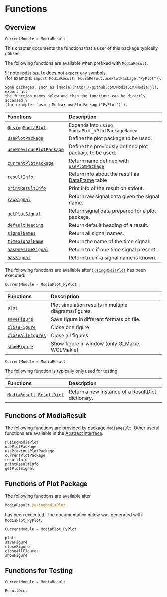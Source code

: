 # Functions

## Overview

```@meta
CurrentModule = ModiaResult
```

This chapter documents the functions that a user of this package typically utilizes.

The following functions are available when prefixed with `ModiaResult`.

!!! note
    `ModiaResult` does not `export` any symbols.\
    (for example: `import ModiaResult; ModiaResult.usePlotPackage("PyPlot")`).
    
    Some packages, such as [Modia](https://github.com/ModiaSim/Modia.jl), export all
    the function names below and then the functions can be directly accessed.\
    (for example: `using Modia; usePlotPackage("PyPlot")`).
    

| Functions                        | Description                                               |
|:---------------------------------|:----------------------------------------------------------|
| [`@usingModiaPlot`](@ref)        | Expands into `using ModiaPlot_<PlotPackageName>`          |
| [`usePlotPackage`](@ref)         | Define the plot package to be used.                       |
| [`usePreviousPlotPackage`](@ref) | Define the previously defined plot package to be used.    |
| [`currentPlotPackage`](@ref)     | Return name defined with [`usePlotPackage`](@ref)         |
| [`resultInfo`](@ref)             | Return info about the result as [DataFrame](https://github.com/JuliaData/DataFrames.jl) table            |
| [`printResultInfo`](@ref)        | Print info of the result on stdout.                       |
| [`rawSignal`](@ref)              | Return raw signal data given the signal name.             |
| [`getPlotSignal`](@ref)          | Return signal data prepared for a plot package.           |
| [`defaultHeading`](@ref)         | Return default heading of a result.                       |
| [`signalNames`](@ref)            | Return all signal names.                                  |
| [`timeSignalName`](@ref)         | Return the name of the time signal.                       |
| [`hasOneTimeSignal`](@ref)       | Return true if one time signal present.                   |
| [`hasSignal`](@ref)              | Return true if a signal name is known.                    |


The following functions are available after [`@usingModiaPlot`](@ref) has been executed:

```@meta
CurrentModule = ModiaPlot_PyPlot
```

| Functions                                    | Description                                               |
|:---------------------------------------------|:----------------------------------------------------------|
| [`plot`](@ref)                               | Plot simulation results in multiple diagrams/figures.     |
| [`saveFigure`](@ref)                         | Save figure in different formats on file.                 |
| [`closeFigure`](@ref)                        | Close one figure                                          |
| [`closeAllFigures`](@ref)                    | Close all figures                                         |
| [`showFigure`](@ref)                         | Show figure in window (only GLMakie, WGLMakie)            |


```@meta
CurrentModule = ModiaResult
```

The following function is typically only used for testing

| Functions                         | Description                                               |
|:----------------------------------|:----------------------------------------------------------|
| [`ModiaResult.ResultDict`](@ref)  | Return a new instance of a ResultDict dictionary.         |



## Functions of ModiaResult

The following functions are provided by package `ModiaResult`.
Other useful functions are available in the [Abstract Interface](@ref).

```@docs
@usingModiaPlot
usePlotPackage
usePreviousPlotPackage
currentPlotPackage
resultInfo
printResultInfo
getPlotSignal
```

## Functions of Plot Package

The following functions are available after

```julia
ModiaResult.@usingModiaPlot
```

has been executed. The documentation below was generated with `ModiaPlot_PyPlot`.

```@meta
CurrentModule = ModiaPlot_PyPlot
```

```@docs
plot
saveFigure
closeFigure
closeAllFigures
showFigure
```


## Functions for Testing

```@meta
CurrentModule = ModiaResult
```

```@docs
ResultDict
```

